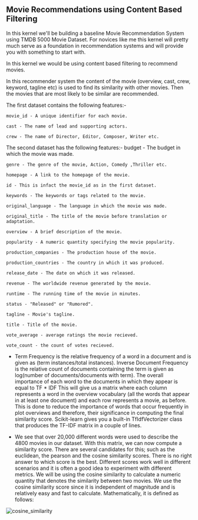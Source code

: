 ## Movie Recommendations using Content Based Filtering
In this kernel we'll be building a baseline Movie Recommendation System using TMDB 5000 Movie Dataset. For novices like me this kernel will pretty much serve as a foundation in recommendation systems and will provide you with something to start with.

In this kernel we would be using content based filtering to recommend movies.

In this recommender system the content of the movie (overview, cast, crew, keyword, tagline etc) is used to find its similarity with other movies. Then the movies that are most likely to be similar are recommended.

The first dataset contains the following features:- 
```
movie_id - A unique identifier for each movie.

cast - The name of lead and supporting actors.

crew - The name of Director, Editor, Composer, Writer etc.
```
The second dataset has the following features:- budget - The budget in which the movie was made.
```
genre - The genre of the movie, Action, Comedy ,Thriller etc.

homepage - A link to the homepage of the movie.

id - This is infact the movie_id as in the first dataset.

keywords - The keywords or tags related to the movie.

original_language - The language in which the movie was made.

original_title - The title of the movie before translation or adaptation.

overview - A brief description of the movie.

popularity - A numeric quantity specifying the movie popularity.

production_companies - The production house of the movie.

production_countries - The country in which it was produced.

release_date - The date on which it was released.

revenue - The worldwide revenue generated by the movie.

runtime - The running time of the movie in minutes.

status - "Released" or "Rumored".

tagline - Movie's tagline.

title - Title of the movie.

vote_average - average ratings the movie recieved.

vote_count - the count of votes recieved.
```

- Term Frequency is the relative frequency of a word in a document and is given as (term instances/total instances).
Inverse Document Frequency is the relative count of documents containing the term is given as log(number of documents/documents with term).
The overall importance of each word to the documents in which they appear is equal to TF * IDF
This will give us a matrix where each column represents a word in the overview vocabulary (all the words that appear in at least one document) and each row represents a movie, as before.
This is done to reduce the importance of words that occur frequently in plot overviews and therefore, their significance in computing the final similarity score.
Scikit-learn gives you a built-in TfIdfVectorizer class that produces the TF-IDF matrix in a couple of lines.


- We see that over 20,000 different words were used to describe the 4800 movies in our dataset.
With this matrix, we can now compute a similarity score. There are several candidates for this; such as the euclidean, the pearson and the cosine similarity scores. There is no right answer to which score is the best. Different scores work well in different scenarios and it is often a good idea to experiment with different metrics.
We will be using the cosine similarity to calculate a numeric quantity that denotes the similarity between two movies. We use the cosine similarity score since it is independent of magnitude and is relatively easy and fast to calculate.
Mathematically, it is defined as follows:

![cosine_similarity](https://user-images.githubusercontent.com/60546202/157675938-7acae7b1-39da-40e0-98d2-6bddecd1e7ab.png)

